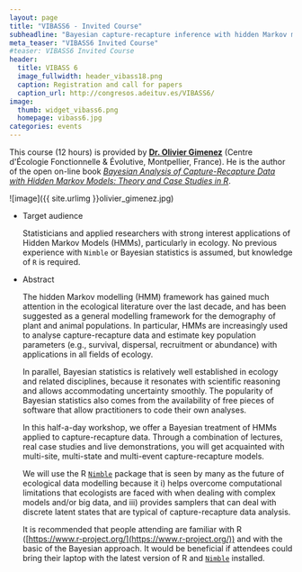 ```yaml
---
layout: page
title: "VIBASS6 - Invited Course"
subheadline: "Bayesian capture-recapture inference with hidden Markov models"
meta_teaser: "VIBASS6 Invited Course"
#teaser: VIBASS6 Invited Course
header:
  title: VIBASS 6
  image_fullwidth: header_vibass18.png
  caption: Registration and call for papers
  caption_url: http://congresos.adeituv.es/VIBASS6/
image:
  thumb: widget_vibass6.png
  homepage: vibass6.jpg
categories: events
---
```


<!--[Nimble](https://r-nimble.org/)-->

This course (12 hours) is provided by [__Dr. Olivier Gimenez__](https://oliviergimenez.github.io/) (Centre d'Écologie Fonctionnelle & Évolutive, Montpellier, France). He is the author of the open on-line book [_Bayesian Analysis of Capture-Recapture Data with Hidden Markov Models: Theory and Case Studies in R_](https://oliviergimenez.github.io/banana-book/).

![image]({{ site.urlimg }}olivier_gimenez.jpg)

- Target audience

    Statisticians and applied researchers with strong interest applications of Hidden Markov Models (HMMs), particularly in ecology. No previous experience with `Nimble` or Bayesian statistics is assumed, but knowledge of `R` is required.

- Abstract

    The hidden Markov modelling (HMM) framework has gained much attention in the ecological literature over the last decade, and has been suggested as a general modelling framework for the demography of plant and animal populations. In particular, HMMs are increasingly used to analyse capture-recapture data and estimate key population parameters (e.g., survival, dispersal, recruitment or abundance) with applications in all fields of ecology.

    In parallel, Bayesian statistics is relatively well established in ecology and related disciplines, because it resonates with scientific reasoning and allows accommodating uncertainty smoothly. The popularity of Bayesian statistics also comes from the availability of free pieces of software that allow practitioners to code their own analyses.

    In this half-a-day workshop, we offer a Bayesian treatment of HMMs applied to capture-recapture data. Through a combination of lectures, real case studies and live demonstrations, you will get acquainted with multi-site, multi-state and multi-event capture-recapture models.

    We will use the R [`Nimble`](https://r-nimble.org/download) package that is seen by many as the future of ecological data modelling because it i) helps overcome computational limitations that ecologists are faced with when dealing with complex models and/or big data, and iii) provides samplers that can deal with discrete latent states that are typical of capture-recapture data analysis.

    It is recommended that people attending are familiar with R ([https://www.r-project.org/](https://www.r-project.org/)) and with the basic of the Bayesian approach.
    It would be beneficial if attendees could bring their laptop with the latest version of R and [`Nimble`](https://r-nimble.org/download) installed.  

    
